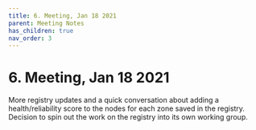 ```yaml
---
title: 6. Meeting, Jan 18 2021
parent: Meeting Notes
has_children: true
nav_order: 3
---
```


# 6. Meeting, Jan 18 2021

More registry updates and a quick conversation about adding a health/reliability score to the nodes for each zone saved in the registry.
Decision to spin out the work on the registry into its own working group.